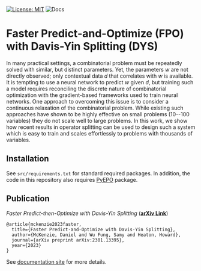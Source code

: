 [![License: MIT](https://img.shields.io/badge/License-MIT-yellow.svg)](https://opensource.org/licenses/MIT)
![Docs](https://github.com/mines-opt-ml/spo-tos/actions/workflows/ci.yml/badge.svg)

# Faster Predict-and-Optimize (FPO) with Davis-Yin Splitting (DYS)

In many practical settings, a combinatorial problem must be repeatedly solved with similar, but distinct parameters. Yet, the parameters $w$ are not directly observed; only contextual data $d$ that correlates with $w$ is available. It is tempting to use a neural network to predict $w$ given $d$, but training such a model requires reconciling the discrete nature of combinatorial optimization with the gradient-based frameworks used to train neural networks. One approach to overcoming this issue is to consider a continuous relaxation of the combinatorial problem. While existing such approaches have shown to be highly effective on small problems (10--100 variables) they do not scale well to large problems. In this work, we show how recent results in operator splitting can be used to design such a system which is easy to train  and scales effortlessly to problems with thousands of variables.

## Installation

See ```src/requirements.txt``` for standard required packages. In addition, the code in this repository also requires [PyEPO](https://github.com/khalil-research/PyEPO) package. 


## Publication

_Faster Predict-then-Optimize with Davis-Yin Splitting_ (**[arXiv Link](https://arxiv.org/abs/2301.13395)**)
    
    @article{mckenzie2023faster,
      title={Faster Predict-and-Optimize with Davis-Yin Splitting},
      author={McKenzie, Daniel and Wu Fung, Samy and Heaton, Howard},
      journal={arXiv preprint arXiv:2301.13395},
      year={2023}
    }

See [documentation site](https://fpo-dys.research.typal.academy) for more details.
